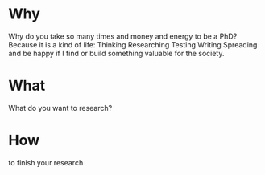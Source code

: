 # Why
Why do you take so many times and money and energy to be a PhD?
Because it is a kind of life:
Thinking
Researching
Testing
Writing
Spreading
and be happy if I find or build something valuable for the society.

# What
What do you want to research?

# How 
to finish your research